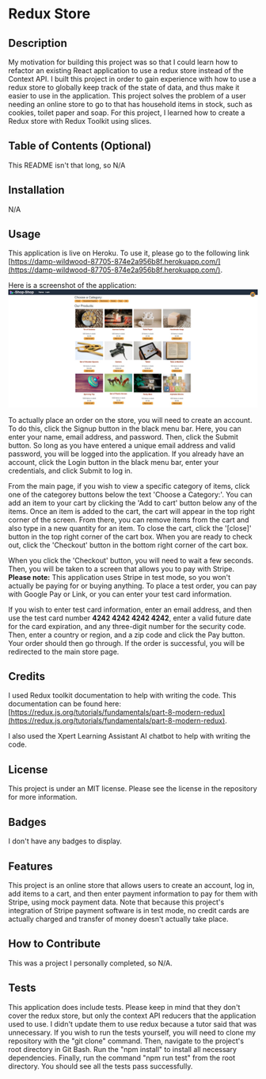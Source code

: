 # Redux Store

## Description

My motivation for building this project was so that I could learn how to refactor an existing React application to use a redux store instead of the Context API.  I built this project in order to gain experience with how to use a redux store to globally keep track of the state of data, and thus make it easier to use in the application.  This project solves the problem of a user needing an online store to go to that has household items in stock, such as cookies, toilet paper and soap.  For this project, I learned how to create a Redux store with Redux Toolkit using slices.

## Table of Contents (Optional)

This README isn't that long, so N/A

## Installation

N/A

## Usage

This application is live on Heroku.  To use it, please go to the following link [https://damp-wildwood-87705-874e2a956b8f.herokuapp.com/](https://damp-wildwood-87705-874e2a956b8f.herokuapp.com/).

Here is a screenshot of the application: ![A screenshot of the redux store](./client/public/images/redux-store-screenshot.JPG)

To actually place an order on the store, you will need to create an account.  To do this, click the Signup button in the black menu bar.  Here, you can enter your name, email address, and password.  Then, click the Submit button. So long as you have entered a unique email address and valid password, you will be logged into the application.  If you already have an account, click the Login button in the black menu bar, enter your credentials, and click Submit to log in.  

From the main page, if you wish to view a specific category of items, click one of the categorey buttons below the text 'Choose a Category:'.  You can add an item to your cart by clicking the 'Add to cart' button below any of the items.  Once an item is added to the cart, the cart will appear in the top right corner of the screen.  From there, you can remove items from the cart and also type in a new quantity for an item.  To close the cart, click the '\[close\]' button in the top right corner of the cart box.  When you are ready to check out, click the 'Checkout' button in the bottom right corner of the cart box.  

When you click the 'Checkout' button, you will need to wait a few seconds.  Then, you will be taken to a screen that allows you to pay with Stripe.  **Please note:**  This application uses Stripe in test mode, so you won't actually be paying for or buying anything.  To place a test order,  you can pay with Google Pay or Link, or you can enter your test card information.

If you wish to enter test card information, enter an email address, and then use the test card number **4242 4242 4242 4242**, enter a valid future date for the card expiration, and any three-digit number for the security code.  Then, enter a country or region, and a zip code and click the Pay button.  Your order should then go through.  If the order is successful, you will be redirected to the main store page.



## Credits

I used Redux toolkit documentation to help with writing the code.  This documentation can be found here: [https://redux.js.org/tutorials/fundamentals/part-8-modern-redux](https://redux.js.org/tutorials/fundamentals/part-8-modern-redux).

I also used the Xpert Learning Assistant AI chatbot to help with writing the code.

## License

This project is under an MIT license.  Please see the license in the repository for more information.

## Badges

I don't have any badges to display.

## Features

This project is an online store that allows users to create an account, log in, add items to a cart, and then enter payment information to pay for them with Stripe, using mock payment data.  Note that because this project's integration of Stripe payment software is in test mode, no credit cards are actually charged and transfer of money doesn't actually take place. 

## How to Contribute

This was a project I personally completed, so N/A.

## Tests

This application does include tests.  Please keep in mind that they don't cover the redux store, but only the context API reducers that the application used to use.  I didn't update them to use redux because a tutor said that was unnecessary.  If you wish to run the tests yourself, you will need to clone my repository with the "git clone" command.  Then, navigate to the project's root directory in Git Bash.  Run the "npm install" to install all necessary dependencies.  Finally, run the command "npm run test" from the root directory.  You should see all the tests pass successfully.
